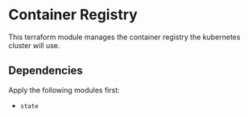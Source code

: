 # Container Registry

This terraform module manages the container registry the kubernetes cluster will use.

## Dependencies

Apply the following modules first:
* `state`
